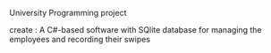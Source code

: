 University Programming project

create : 
 A C#-based software with SQlite database for managing the employees and recording their swipes
